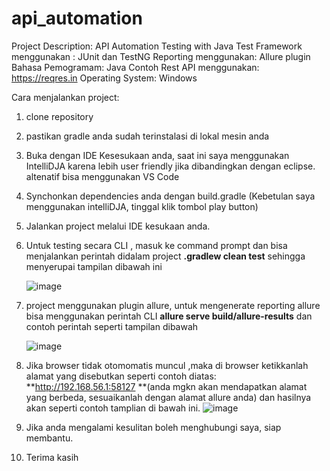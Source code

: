 # api_automation
Project Description: API Automation Testing with Java
Test Framework menggunakan : JUnit dan TestNG
Reporting menggunakan: Allure plugin
Bahasa Pemogramam: Java
Contoh Rest API menggunakan: https://reqres.in
Operating System: Windows 

Cara menjalankan project:
1. clone repository
2. pastikan gradle anda sudah terinstalasi di lokal mesin anda
3. Buka dengan IDE Kesesukaan anda, saat ini saya menggunakan IntelliDJA karena lebih user friendly jika dibandingkan dengan eclipse. altenatif bisa menggunakan VS Code
4. Synchonkan dependencies anda dengan build.gradle (Kebetulan saya menggunakan intelliDJA, tinggal klik tombol play button)
5. Jalankan project melalui IDE kesukaan anda.
6. Untuk testing secara CLI , masuk ke command prompt dan bisa menjalankan perintah didalam project  **.gradlew clean test** sehingga menyerupai tampilan dibawah ini

   ![image](https://github.com/user-attachments/assets/61e7523c-c75d-4d1e-8efa-e70c3ef9c92b)

7. project menggunakan plugin allure, untuk mengenerate reporting allure bisa menggunakan perintah CLI **allure serve build/allure-results** dan contoh perintah seperti tampilan dibawah

   ![image](https://github.com/user-attachments/assets/15f8061c-49ab-4987-a836-dc5c5f636cbe)

8. Jika browser tidak otomomatis muncul ,maka di browser ketikkanlah alamat yang disebutkan seperti contoh diatas: **http://192.168.56.1:58127 **(anda mgkn akan mendapatkan alamat yang berbeda, sesuaikanlah dengan alamat allure anda) dan hasilnya akan seperti contoh tamplian di bawah ini.
   ![image](https://github.com/user-attachments/assets/92aebeea-61bb-451a-aa09-627ceab1cb63)
9. Jika anda mengalami kesulitan boleh menghubungi saya, siap membantu.
10. Terima kasih

